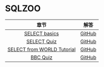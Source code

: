 # SQLZOO

| 章节 | 解答 |
| :-----: | :------: |
| [SELECT basics](https://sqlzoo.net/wiki/SELECT_basics) | [GitHub](https://github.com/MuShiHuaShang/SQLZOO/blob/master/SELECT%20basics.md) |
| [SELECT Quiz](https://sqlzoo.net/wiki/SELECT_Quiz) | [GitHub](https://github.com/MuShiHuaShang/SQLZOO/blob/master/SELECT%20Quiz.md) |
| [SELECT from WORLD Tutorial](https://sqlzoo.net/wiki/SELECT_from_WORLD_Tutorial) | [GitHub](https://github.com/MuShiHuaShang/SQLZOO/blob/master/SELECT%20from%20WORLD%20Tutorial.md) |
| [BBC Quiz](https://sqlzoo.net/wiki/BBC_QUIZ) | [GitHub](https://github.com/MuShiHuaShang/SQLZOO/blob/master/BBC%20Quiz.md) |